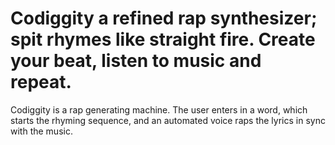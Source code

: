 # Codiggity a refined rap synthesizer; spit rhymes like straight fire. Create your beat, listen to music and repeat.

Codiggity is a rap generating machine. The user enters in a word, which starts the rhyming sequence, and an automated voice raps the lyrics in sync with the music.


